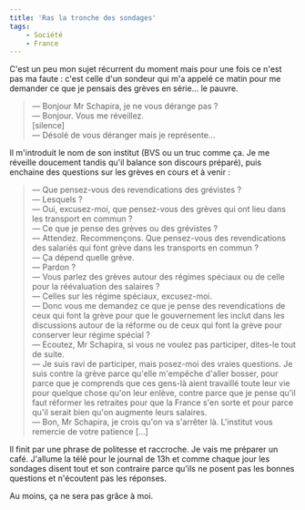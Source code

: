 ```yaml
---
title: 'Ras la tronche des sondages'
tags:
    - Société
    - France
---
```


C'est un peu mon sujet récurrent du moment mais pour une fois ce n'est pas ma
faute : c'est celle d'un sondeur qui m'a appelé ce matin pour me demander ce que
je pensais des grèves en série… le pauvre.

<!-- more -->

> — Bonjour Mr Schapira, je ne vous dérange pas ?  
> — Bonjour. Vous me réveillez.  
> [silence]  
> — Désolé de vous déranger mais je représente…

Il m'introduit le nom de son institut (BVS ou un truc comme ça. Je me réveille
doucement tandis qu'il balance son discours préparé), puis enchaine des
questions sur les grèves en cours et à venir :

> — Que pensez-vous des revendications des grévistes ?  
> — Lesquels ?  
> — Oui, excusez-moi, que pensez-vous des grèves qui ont lieu dans les transport
> en commun ?  
> — Ce que je pense des grèves ou des grévistes ?  
> — Attendez. Recommençons. Que pensez-vous des revendications des salariés qui
> font grève dans les transports en commun ?  
> — Ça dépend quelle grève.  
> — Pardon ?  
> — Vous parlez des grèves autour des régimes spéciaux ou de celle pour la
> réévaluation des salaires ?  
> — Celles sur les régime spéciaux, excusez-moi.  
> — Donc vous me demandez ce que je pense des revendications de ceux qui font la
> grève pour que le gouvernement les inclut dans les discussions autour de la
> réforme ou de ceux qui font la grève pour conserver leur régime spécial ?  
> — Ecoutez, Mr Schapira, si vous ne voulez pas participer, dites-le tout de
> suite.  
> — Je suis ravi de participer, mais posez-moi des vraies questions. Je suis
> contre la grève parce qu'elle m'empêche d'aller bosser, pour parce que je
> comprends que ces gens-là aient travaillé toute leur vie pour quelque chose
> qu'on leur enlève, contre parce que je pense qu'il faut réformer les retraites
> pour que la France s'en sorte et pour parce qu'il serait bien qu'on augmente
> leurs salaires.  
> — Bon, Mr Schapira, je crois qu'on va s'arrêter là. L'institut vous remercie
> de votre patience […]

Il finit par une phrase de politesse et raccroche. Je vais me préparer un café.
J'allume la télé pour le journal de 13h et comme chaque jour les sondages disent
tout et son contraire parce qu'ils ne posent pas les bonnes questions et
n'écoutent pas les réponses.

Au moins, ça ne sera pas grâce à moi.
